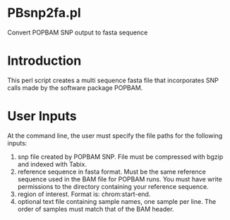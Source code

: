 PBsnp2fa.pl
===========

Convert POPBAM SNP output to fasta sequence


Introduction
============

This perl script creates a multi sequence fasta file that incorporates SNP calls made by the software package POPBAM.



User Inputs
===========

At the command line, the user must specify the file paths for the following inputs:

1. snp file created by POPBAM SNP. File must be compressed with bgzip and indexed with Tabix.
2. reference sequence in fasta format. Must be the same reference sequence used in the BAM file for POPBAM runs. You must have write permissions to the directory containing your reference sequence.
3. region of interest. Format is: chrom:start-end.
4. optional text file containing sample names, one sample per line. The order of samples must match that of the BAM header.


